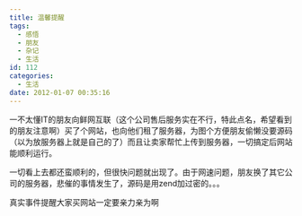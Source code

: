 ```yaml
---
title: 温馨提醒
tags:
  - 感悟
  - 朋友
  - 杂记
  - 生活
id: 112
categories:
  - 生活
date: 2012-01-07 00:35:16
---
```


一不太懂IT的朋友向鲜网互联（这个公司售后服务实在不行，特此点名，希望看到的朋友注意啊）买了个网站，也向他们租了服务器，为图个方便朋友偷懒没要源码（以为放服务器上就是自己的了）而且让卖家帮忙上传到服务器，一切搞定后网站能顺利运行。

一切看上去都还蛮顺利的，但很快问题就出现了。由于网速问题，朋友换了其它公司的服务器，悲催的事情发生了，源码是用zend加过密的。。。

真实事件提醒大家买网站一定要亲力亲为啊